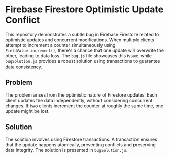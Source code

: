 # Firebase Firestore Optimistic Update Conflict

This repository demonstrates a subtle bug in Firebase Firestore related to optimistic updates and concurrent modifications. When multiple clients attempt to increment a counter simultaneously using `FieldValue.increment()`, there's a chance that one update will overwrite the other, leading to data loss.  The `bug.js` file showcases this issue, while `bugSolution.js` provides a robust solution using transactions to guarantee data consistency.

## Problem
The problem arises from the optimistic nature of Firestore updates.  Each client updates the data independently, without considering concurrent changes. If two clients increment the counter at roughly the same time, one update might be lost.

## Solution
The solution involves using Firestore transactions.  A transaction ensures that the update happens atomically, preventing conflicts and preserving data integrity.  The solution is presented in `bugSolution.js`.